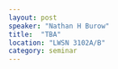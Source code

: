 ```yaml
---
layout: post
speaker: "Nathan H Burow"
title:  "TBA"
location: "LWSN 3102A/B"
category: seminar
---
```

